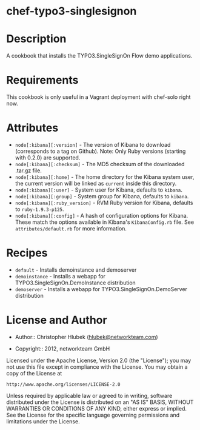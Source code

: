 # chef-typo3-singlesignon

Description
===========

A cookbook that installs the TYPO3.SingleSignOn Flow demo applications.

Requirements
============

This cookbook is only useful in a Vagrant deployment with chef-solo right now.

Attributes
==========

* `node[:kibana][:version]` - The version of Kibana to download (corresponds to a tag on Github). Note: Only Ruby versions (starting with 0.2.0) are supported.
* `node[:kibana][:checksum]` - The MD5 checksum of the downloaded .tar.gz file.
* `node[:kibana][:home]` - The home directory for the Kibana system user, the current version will be linked as `current` inside this directory.
* `node[:kibana][:user]` - System user for Kibana, defaults to `kibana`.
* `node[:kibana][:group]` - System group for Kibana, defaults to `kibana`.
* `node[:kibana][:ruby_version]` - RVM Ruby version for Kibana, defaults to `ruby-1.9.3-p125`.
* `node[:kibana][:config]` - A hash of configuration options for Kibana. These match the options available in Kibana's `KibanaConfig.rb` file. See `attributes/default.rb` for more information.

Recipes
=======

* `default` - Installs demoinstance and demoserver
* `demoinstance` - Installs a webapp for TYPO3.SingleSignOn.DemoInstance distribution
* `demoserver` - Installs a webapp for TYPO3.SingleSignOn.DemoServer distribution

License and Author
==================

- Author::      Christopher Hlubek (<hlubek@networkteam.com>)

- Copyright::   2012, networkteam GmbH

Licensed under the Apache License, Version 2.0 (the "License");
you may not use this file except in compliance with the License.
You may obtain a copy of the License at

    http://www.apache.org/licenses/LICENSE-2.0

Unless required by applicable law or agreed to in writing, software
distributed under the License is distributed on an "AS IS" BASIS,
WITHOUT WARRANTIES OR CONDITIONS OF ANY KIND, either express or implied.
See the License for the specific language governing permissions and
limitations under the License.
